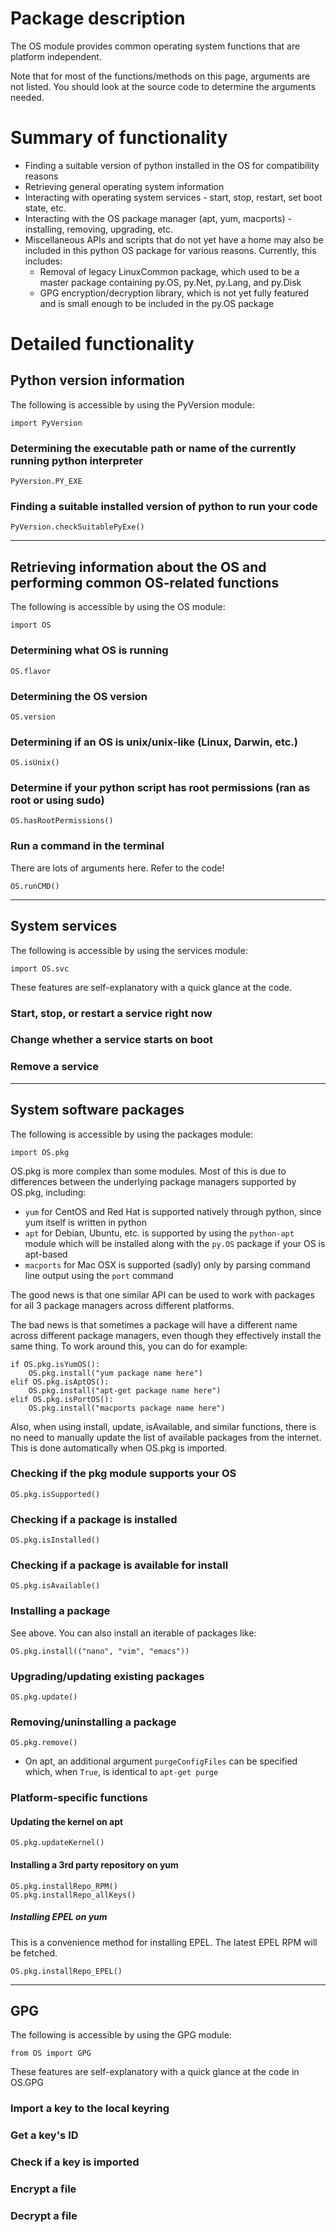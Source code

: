 # Package description

The OS module provides common operating system functions that are platform independent.

Note that for most of the functions/methods on this page, arguments are not listed. You should look at the source code to determine the arguments needed.

# Summary of functionality

* Finding a suitable version of python installed in the OS for compatibility reasons
* Retrieving general operating system information
* Interacting with operating system services - start, stop, restart, set boot state, etc.
* Interacting with the OS package manager (apt, yum, macports) - installing, removing, upgrading, etc.
* Miscellaneous APIs and scripts that do not yet have a home may also be included in this python OS package for various reasons. Currently, this includes:
  * Removal of legacy LinuxCommon package, which used to be a master package containing py.OS, py.Net, py.Lang, and py.Disk
  * GPG encryption/decryption library, which is not yet fully featured and is small enough to be included in the py.OS package

# Detailed functionality

## Python version information

The following is accessible by using the PyVersion module:

	import PyVersion

### Determining the executable path or name of the currently running python interpreter

	PyVersion.PY_EXE

### Finding a suitable installed version of python to run your code

	PyVersion.checkSuitablePyExe()

---

## Retrieving information about the OS and performing common OS-related functions

The following is accessible by using the OS module:

	import OS

### Determining what OS is running

	OS.flavor

### Determining the OS version

	OS.version

### Determining if an OS is unix/unix-like (Linux, Darwin, etc.)

	OS.isUnix()

### Determine if your python script has root permissions (ran as root or using sudo)

	OS.hasRootPermissions()

### Run a command in the terminal

There are lots of arguments here. Refer to the code!

	OS.runCMD()

---

## System services

The following is accessible by using the services module:

	import OS.svc

These features are self-explanatory with a quick glance at the code.

### Start, stop, or restart a service right now
### Change whether a service starts on boot
### Remove a service	

---

## System software packages

The following is accessible by using the packages module:

	import OS.pkg

OS.pkg is more complex than some modules. Most of this is due to differences between the underlying package managers supported by OS.pkg, including:
- `yum` for CentOS and Red Hat is supported natively through python, since yum itself is written in python
- `apt` for Debian, Ubuntu, etc. is supported by using the `python-apt` module which will be installed along with the `py.OS` package if your OS is apt-based
- `macports` for Mac OSX is supported (sadly) only by parsing command line output using the `port` command

The good news is that one similar API can be used to work with packages for all 3 package managers across different platforms.

The bad news is that sometimes a package will have a different name across different package managers, even though they effectively install the same thing. To work around this, you can do for example:

	if OS.pkg.isYumOS():
		OS.pkg.install("yum package name here")
	elif OS.pkg.isAptOS():
		OS.pkg.install("apt-get package name here")
	elif OS.pkg.isPortOS():
		OS.pkg.install("macports package name here")

Also, when using install, update, isAvailable, and similar functions, there is no need to manually update the list of available packages from the internet. This is done automatically when OS.pkg is imported.

### Checking if the pkg module supports your OS

	OS.pkg.isSupported()

### Checking if a package is installed

	OS.pkg.isInstalled()

### Checking if a package is available for install

	OS.pkg.isAvailable()

### Installing a package

See above. You can also install an iterable of packages like:

	OS.pkg.install(("nano", "vim", "emacs"))

### Upgrading/updating existing packages

	OS.pkg.update()

### Removing/uninstalling a package

	OS.pkg.remove()

- On apt, an additional argument `purgeConfigFiles` can be specified which, when `True`, is identical to `apt-get purge`

### Platform-specific functions
#### Updating the kernel on apt

	OS.pkg.updateKernel()

#### Installing a 3rd party repository on yum

	OS.pkg.installRepo_RPM()
	OS.pkg.installRepo_allKeys()

##### Installing EPEL on yum

This is a convenience method for installing EPEL. The latest EPEL RPM will be fetched.

	OS.pkg.installRepo_EPEL()

---

## GPG

The following is accessible by using the GPG module:

	from OS import GPG

These features are self-explanatory with a quick glance at the code in OS.GPG

### Import a key to the local keyring

### Get a key's ID

### Check if a key is imported

### Encrypt a file

### Decrypt a file

